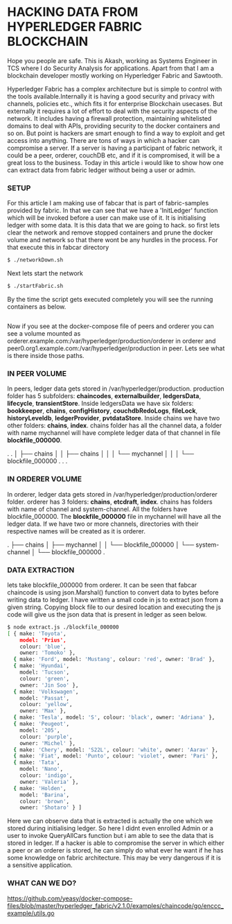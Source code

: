 # HACKING DATA FROM HYPERLEDGER FABRIC BLOCKCHAIN

Hope you people are safe. This is Akash, working as Systems Engineer in TCS where I do Security Analysis for applications. Apart from that I am a blockchain developer mostly working on Hyperledger Fabric and Sawtooth.

Hyperledger Fabric has a complex architecture but is simple to control with the tools available.Internally it is having a good security and privacy with channels, policies etc., which fits it for enterprise Blockchain usecases. But externally it requires a lot of effort to deal with the security aspects of the network. It includes having a firewall protection, maintaining whitelisted domains to deal with APIs, providing security to the docker containers and so on. But point is hackers are smart enough to find a way to exploit and get access into anything. There are tons of ways in which a hacker can compromise a server. If a server is having a participant of fabric network, it could be a peer, orderer, couchDB etc, and if it is compromised, it will be a great loss to the business. Today in this article i would like to show how one can extract data from fabric ledger without being a user or admin.

### SETUP

For this article I am making use of fabcar that is part of fabric-samples provided by fabric. In that we can see that we have a 'InitLedger' function which will be invoked before a user can make use of it. It is initialising ledger with some data. It is this data that we are going to hack. so first lets clear the network and remove stopped containers and prune the docker volume and network so that there wont be any hurdles in the process. For that execute this in fabcar directory

```sh
$ ./networkDown.sh
```

Next lets start the network

```sh
$ ./startFabric.sh
```

By the time the script gets executed completely you will see the running containers as below.

<IMAGE>

Now if you see at the docker-compose file of peers and orderer you can see a volume mounted as orderer.example.com:/var/hyperledger/production/orderer in orderer and peer0.org1.example.com:/var/hyperledger/production in peer. Lets see what is there inside those paths.

### IN PEER VOLUME

In peers, ledger data gets stored in /var/hyperledger/production. production folder has 5 subfolders: **chaincodes**, **externalbuilder**, **ledgersData**, **lifecycle**, **transientStore**. Inside ledgersData we have six folders: **bookkeeper**, **chains**, **configHistory**, **couchdbRedoLogs**, **fileLock**, **historyLeveldb**, **ledgerProvider**, **pvtdataStore**. Inside chains we have two other folders: **chains**, **index**. chains folder has all the channel data, a folder with name mychannel will have complete ledger data of that channel in file **blockfile_000000**.

.   .
│   ├── chains
│   │   ├── chains
│   │   │   └── mychannel
│   │   │       └── blockfile_000000
.   .   .

### IN ORDERER VOLUME

In orderer, ledger data gets stored in /var/hyperledger/production/orderer folder. orderer has 3 folders: **chains**, **etcdraft**, **index**. chains has folders with name of channel and system-channel. All the folders have blockfile_000000. The **blockfile_000000** file in mychannel will have all the ledger data. If we have two or more channels, directories with their respective names will be created as it is orderer.

.
├── chains
│   ├── mychannel
│   │   └── blockfile_000000
│   └── system-channel
│       └── blockfile_000000
.

### DATA EXTRACTION

lets take blockfile_000000 from orderer. It can be seen that fabcar chaincode is using json.Marshal() function to convert data to bytes before writing data to ledger. I have written a small code in js to extract json from a given string. Copying block file to our desired location and executing the js code will give us the json data that is present in ledger as seen below.

```sh
$ node extract.js ./blockfile_000000
[ { make: 'Toyota',
    model: 'Prius',
    colour: 'blue',
    owner: 'Tomoko' },
  { make: 'Ford', model: 'Mustang', colour: 'red', owner: 'Brad' },
  { make: 'Hyundai',
    model: 'Tucson',
    colour: 'green',
    owner: 'Jin Soo' },
  { make: 'Volkswagen',
    model: 'Passat',
    colour: 'yellow',
    owner: 'Max' },
  { make: 'Tesla', model: 'S', colour: 'black', owner: 'Adriana' },
  { make: 'Peugeot',
    model: '205',
    colour: 'purple',
    owner: 'Michel' },
  { make: 'Chery', model: 'S22L', colour: 'white', owner: 'Aarav' },
  { make: 'Fiat', model: 'Punto', colour: 'violet', owner: 'Pari' },
  { make: 'Tata',
    model: 'Nano',
    colour: 'indigo',
    owner: 'Valeria' },
  { make: 'Holden',
    model: 'Barina',
    colour: 'brown',
    owner: 'Shotaro' } ]
```

Here we can observe data that is extracted is actually the one which we stored during initialising ledger. So here I didnt even enrolled Admin or a user to invoke QueryAllCars function but i am able to see the data that is stored in ledger. If a hacker is able to compromise the server in which either a peer or an orderer is stored, he can simply do what ever he want if he has some knowledge on fabric architecture. This may be very dangerous if it is a sensitive application.

### WHAT CAN WE DO?

https://github.com/yeasy/docker-compose-files/blob/master/hyperledger_fabric/v2.1.0/examples/chaincode/go/enccc_example/utils.go
